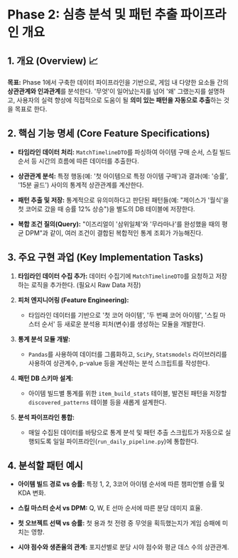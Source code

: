 # Phase 2: 심층 분석 및 패턴 추출 파이프라인 개요

## 1. 개요 (Overview) 📈

**목표:** Phase 1에서 구축한 데이터 파이프라인을 기반으로, 게임 내 다양한 요소들 간의 **상관관계와 인과관계**를 분석한다. '무엇'이 일어났는지를 넘어 '왜' 그랬는지를 설명하고, 사용자의 실력 향상에 직접적으로 도움이 될 **의미 있는 패턴을 자동으로 추출**하는 것을 목표로 한다.

## 2. 핵심 기능 명세 (Core Feature Specifications)

- **타임라인 데이터 처리:** `MatchTimelineDTO`를 파싱하여 아이템 구매 순서, 스킬 빌드 순서 등 시간의 흐름에 따른 데이터를 추출한다.
    
- **상관관계 분석:** 특정 행동(예: '첫 아이템으로 특정 아이템 구매')과 결과(예: '승률', '15분 골드') 사이의 통계적 상관관계를 계산한다.
    
- **패턴 추출 및 저장:** 통계적으로 유의미하다고 판단된 패턴들(예: "제이스가 '월식'을 첫 코어로 갔을 때 승률 12% 상승")을 별도의 DB 테이블에 저장한다.
    
- **복합 조건 질의(Query):** "이즈리얼이 '삼위일체'와 '무라마나'를 완성했을 때의 평균 DPM"과 같이, 여러 조건이 결합된 복합적인 통계 조회가 가능해진다.
    

## 3. 주요 구현 과업 (Key Implementation Tasks)

1. **타임라인 데이터 수집 추가:** 데이터 수집기에 `MatchTimelineDTO`를 요청하고 저장하는 로직을 추가한다. (필요시 Raw Data 저장)
    
2. **피처 엔지니어링 (Feature Engineering):**
    
    - 타임라인 데이터를 기반으로 '첫 코어 아이템', '두 번째 코어 아이템', '스킬 마스터 순서' 등 새로운 분석용 피처(변수)를 생성하는 모듈을 개발한다.
        
3. **통계 분석 모듈 개발:**
    
    - `Pandas`를 사용하여 데이터를 그룹화하고, `SciPy`, `Statsmodels` 라이브러리를 사용하여 상관계수, p-value 등을 계산하는 분석 스크립트를 작성한다.
        
4. **패턴 DB 스키마 설계:**
    
    - 아이템 빌드별 통계를 위한 `item_build_stats` 테이블, 발견된 패턴을 저장할 `discovered_patterns` 테이블 등을 새롭게 설계한다.
        
5. **분석 파이프라인 통합:**
    
    - 매일 수집된 데이터를 바탕으로 통계 분석 및 패턴 추출 스크립트가 자동으로 실행되도록 일일 파이프라인(`run_daily_pipeline.py`)에 통합한다.
        

## 4. 분석할 패턴 예시

- **아이템 빌드 경로 vs 승률:** 특정 1, 2, 3코어 아이템 순서에 따른 챔피언별 승률 및 KDA 변화.
    
- **스킬 마스터 순서 vs DPM:** Q, W, E 선마 순서에 따른 분당 데미지 효율.
    
- **첫 오브젝트 선택 vs 승률:** 첫 용과 첫 전령 중 무엇을 획득했는지가 게임 승패에 미치는 영향.
    
- **시야 점수와 생존율의 관계:** 포지션별로 분당 시야 점수와 평균 데스 수의 상관관계.